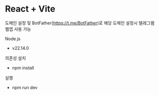 # React + Vite

도메인 설정 및 BotFather(https://t.me/BotFather)로 해당 도메인 설정시 텔레그램 웹앱 사용 가능

Node.js
- v22.14.0

의존성 설치
- npm install

실행
- npm run dev